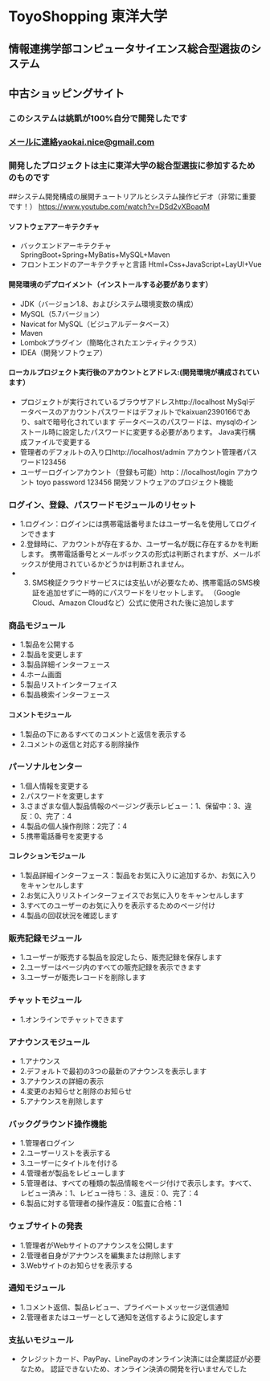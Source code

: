 # ToyoShopping 東洋大学 
## 情報連携学部コンピュータサイエンス総合型選抜のシステム

## 中古ショッピングサイト

### このシステムは姚凱が100%自分で開発したです
### メールに連絡yaokai.nice@gmail.com
### 開発したプロジェクトは主に東洋大学の総合型選抜に参加するためのものです

##システム開発構成の展開チュートリアルとシステム操作ビデオ（非常に重要です！）
https://www.youtube.com/watch?v=DSd2vXBoaqM



#### ソフトウェアアーキテクチャ
- バックエンドアーキテクチャ  SpringBoot+Spring+MyBatis+MySQL+Maven
- フロントエンドのアーキテクチャと言語  Html+Css+JavaScript+LayUI+Vue


#### 開発環境のデプロイメント（インストールする必要があります）
- JDK（バージョン1.8、およびシステム環境変数の構成）
- MySQL（5.7バージョン）
- Navicat for MySQL（ビジュアルデータベース）
- Maven
- Lombokプラグイン（簡略化されたエンティティクラス）
- IDEA（開発ソフトウェア）

#### ローカルプロジェクト実行後のアカウントとアドレス:(開発環境が構成されています）
- プロジェクトが実行されているブラウザアドレスhttp://localhost
  MySqlデータベースのアカウントパスワードはデフォルトでkaixuan2390166であり、saltで暗号化されています
  データベースのパスワードは、mysqlのインストール時に設定したパスワードに変更する必要があります。 Java実行構成ファイルで変更する
- 管理者のデフォルトの入り口http://localhost/admin アカウント管理者パスワード123456
- ユーザーログインアカウント（登録も可能）http：//localhost/login アカウント toyo password 123456
  開発ソフトウェアのプロジェクト機能

### ログイン、登録、パスワードモジュールのリセット
- 1.ログイン：ログインには携帯電話番号またはユーザー名を使用してログインできます
- 2.登録時に、アカウントが存在するか、ユーザー名が既に存在するかを判断します。
携帯電話番号とメールボックスの形式は判断されますが、メールボックスが使用されているかどうかは判断されません。
- 3. SMS検証クラウドサービスには支払いが必要なため、携帯電話のSMS検証を追加せずに一時的にパスワードをリセットします。 （Google Cloud、Amazon Cloudなど）公式に使用された後に追加します

### 商品モジュール
- 1.製品を公開する
- 2.製品を変更します
- 3.製品詳細インターフェース
- 4.ホーム画面
- 5.製品リストインターフェイス
- 6.製品検索インターフェース

#### コメントモジュール
- 1.製品の下にあるすべてのコメントと返信を表示する
- 2.コメントの返信と対応する削除操作

### パーソナルセンター
- 1.個人情報を変更する
- 2.パスワードを変更します
- 3.さまざまな個人製品情報のページング表示レビュー：1、保留中：3、違反：0、完了：4
- 4.製品の個人操作削除：2完了：4
- 5.携帯電話番号を変更する

#### コレクションモジュール
- 1.製品詳細インターフェース：製品をお気に入りに追加するか、お気に入りをキャンセルします
- 2.お気に入りリストインターフェイスでお気に入りをキャンセルします
- 3.すべてのユーザーのお気に入りを表示するためのページ付け
- 4.製品の回収状況を確認します

### 販売記録モジュール
- 1.ユーザーが販売する製品を設定したら、販売記録を保存します
- 2.ユーザーはページ内のすべての販売記録を表示できます
- 3.ユーザーが販売レコードを削除します

### チャットモジュール
- 1.オンラインでチャットできます

### アナウンスモジュール
- 1.アナウンス
- 2.デフォルトで最初の3つの最新のアナウンスを表示します
- 3.アナウンスの詳細の表示
- 4.変更のお知らせと削除のお知らせ
- 5.アナウンスを削除します

### バックグラウンド操作機能
- 1.管理者ログイン
- 2.ユーザーリストを表示する
- 3.ユーザーにタイトルを付ける
- 4.管理者が製品をレビューします
- 5.管理者は、すべての種類の製品情報をページ付けで表示します。すべて、レビュー済み：1、レビュー待ち：3、違反：0、完了：4
- 6.製品に対する管理者の操作違反：0監査に合格：1

### ウェブサイトの発表
- 1.管理者がWebサイトのアナウンスを公開します
- 2.管理者自身がアナウンスを編集または削除します
- 3.Webサイトのお知らせを表示する

### 通知モジュール
- 1.コメント返信、製品レビュー、プライベートメッセージ送信通知
- 2.管理者またはユーザーとして通知を送信するように設定します

### 支払いモジュール
- クレジットカード、PayPay、LinePayのオンライン決済には企業認証が必要なため。
認証できないため、オンライン決済の開発を行いませんでした